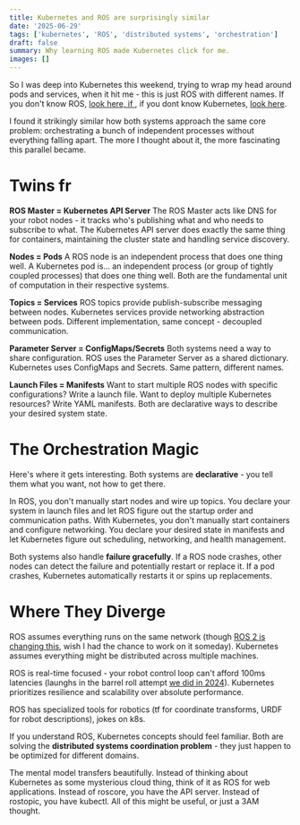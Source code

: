 ```yaml
---
title: Kubernetes and ROS are surprisingly similar
date: '2025-06-29'
tags: ['kubernetes', 'ROS', 'distributed systems', 'orchestration']
draft: false
summary: Why learning ROS made Kubernetes click for me.
images: []
---
```


So I was deep into Kubernetes this weekend, trying to wrap my head around pods and services, when it hit me - this is just ROS with different names. If you don't know ROS, [look here, if ](https://abhishekshree.github.io/blog/ros-a-primer), if you dont know Kubernetes, [look here](https://abhishekshree.github.io/blog/kubernetes-a-primer).

I found it strikingly similar how both systems approach the same core problem: orchestrating a bunch of independent processes without everything falling apart. The more I thought about it, the more fascinating this parallel became.

# Twins fr

**ROS Master = Kubernetes API Server**
The ROS Master acts like DNS for your robot nodes - it tracks who's publishing what and who needs to subscribe to what. The Kubernetes API server does exactly the same thing for containers, maintaining the cluster state and handling service discovery.

**Nodes = Pods** 
A ROS node is an independent process that does one thing well. A Kubernetes pod is... an independent process (or group of tightly coupled processes) that does one thing well. Both are the fundamental unit of computation in their respective systems.

**Topics = Services**
ROS topics provide publish-subscribe messaging between nodes. Kubernetes services provide networking abstraction between pods. Different implementation, same concept - decoupled communication.

**Parameter Server = ConfigMaps/Secrets**
Both systems need a way to share configuration. ROS uses the Parameter Server as a shared dictionary. Kubernetes uses ConfigMaps and Secrets. Same pattern, different names.

**Launch Files = Manifests**
Want to start multiple ROS nodes with specific configurations? Write a launch file. Want to deploy multiple Kubernetes resources? Write YAML manifests. Both are declarative ways to describe your desired system state.

# The Orchestration Magic

Here's where it gets interesting. Both systems are **declarative** - you tell them what you want, not how to get there.

In ROS, you don't manually start nodes and wire up topics. You declare your system in launch files and let ROS figure out the startup order and communication paths.
With Kubernetes, you don't manually start containers and configure networking. You declare your desired state in manifests and let Kubernetes figure out scheduling, networking, and health management.

Both systems also handle **failure gracefully**. If a ROS node crashes, other nodes can detect the failure and potentially restart or replace it. If a pod crashes, Kubernetes automatically restarts it or spins up replacements.

# Where They Diverge

ROS assumes everything runs on the same network (though [ROS 2 is changing this](https://www.yahboom.net/public/upload/upload-html/1747127709/16.ROS2%20distributed%20communication.html), wish I had the chance to work on it someday). Kubernetes assumes everything might be distributed across multiple machines.

ROS is real-time focused - your robot control loop can't afford 100ms latencies (launghs in the barrel roll attempt [we did in 2024](https://www.youtube.com/watch?v=jmPLSV7gSB0)). Kubernetes prioritizes resilience and scalability over absolute performance.

ROS has specialized tools for robotics (tf for coordinate transforms, URDF for robot descriptions), jokes on k8s.

If you understand ROS, Kubernetes concepts should feel familiar. Both are solving the **distributed systems coordination problem** - they just happen to be optimized for different domains.

The mental model transfers beautifully. Instead of thinking about Kubernetes as some mysterious cloud thing, think of it as ROS for web applications. Instead of roscore, you have the API server. Instead of rostopic, you have kubectl. All of this might be useful, or just a 3AM thought. 
